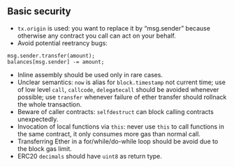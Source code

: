 ## Basic security


* `tx.origin` is used: you want to replace it by “msg.sender” because otherwise any contract you call can act on your behalf.
* Avoid potential reetrancy bugs: 
```
msg.sender.transfer(amount);
balances[msg.sender] -= amount;
```
* Inline assembly should be used only in rare cases.
* Unclear semantics: `now` is alias for `block.timestamp` not current time; use of low level `call`, `callcode`, `delegatecall` should be avoided whenever possible; use `transfer` whenever failure of ether transfer should rollnack the whole transaction.
* Beware of caller contracts: `selfdestruct` can block calling contracts unexpectedly.
* Invocation of local functions via `this`: never use `this` to call functions in the same contract, it only consumes more gas than normal call.
* Transferring Ether in a for/while/do-while loop should be avoid due to the block gas limit.
* ERC20 `decimals` should have `uint8` as return type.
